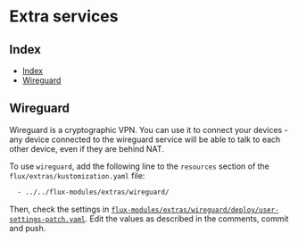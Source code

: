 # Extra services

## Index

- [Index](#index)
- [Wireguard](#wireguard)

## Wireguard

Wireguard is a cryptographic VPN. You can use it to connect your devices - any device connected to the wireguard
service will be able to talk to each other device, even if they are behind NAT.

To use `wireguard`, add the following line to the `resources` section of the `flux/extras/kustomization.yaml` file:

```txt
  - ../../flux-modules/extras/wireguard/
```

Then, check the settings in [`flux-modules/extras/wireguard/deploy/user-settings-patch.yaml`](./flux-modules/extras/wireguard/deploy/user-settings-patch.yaml). Edit the values as described in the comments, commit and push.
